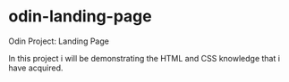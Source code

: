 # odin-landing-page
Odin Project: Landing Page

In this project i will be demonstrating the HTML and CSS knowledge that i have acquired.
